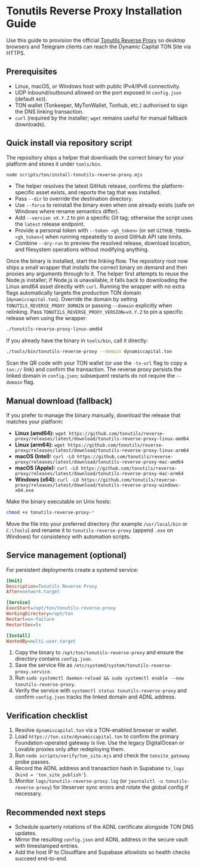 # Tonutils Reverse Proxy Installation Guide

Use this guide to provision the official
[Tonutils Reverse Proxy](https://github.com/tonutils/reverse-proxy) so desktop
browsers and Telegram clients can reach the Dynamic Capital TON Site via HTTPS.

## Prerequisites

- Linux, macOS, or Windows host with public IPv4/IPv6 connectivity.
- UDP inbound/outbound allowed on the port exposed in `config.json` (default
  `443`).
- TON wallet (Tonkeeper, MyTonWallet, Tonhub, etc.) authorised to sign the DNS
  linking transaction.
- `curl` (required by the installer; `wget` remains useful for manual fallback
  downloads).

## Quick install via repository script

The repository ships a helper that downloads the correct binary for your
platform and stores it under `tools/bin`.

```bash
node scripts/ton/install-tonutils-reverse-proxy.mjs
```

- The helper resolves the latest GitHub release, confirms the platform-specific
  asset exists, and reports the tag that was installed.
- Pass `--dir` to override the destination directory.
- Use `--force` to reinstall the binary even when one already exists (safe on
  Windows where rename semantics differ).
- Add `--version vX.Y.Z` to pin a specific Git tag; otherwise the script uses
  the `latest` release endpoint.
- Provide a personal token with `--token <gh_token>` (or set
  `GITHUB_TOKEN=<gh_token>`) when running repeatedly to avoid GitHub API rate
  limits.
- Combine `--dry-run` to preview the resolved release, download location, and
  filesystem operations without modifying anything.

Once the binary is installed, start the linking flow. The repository root now
ships a small wrapper that installs the correct binary on demand and then
proxies any arguments through to it. The helper first attempts to reuse the
Node.js installer; if Node.js is unavailable, it falls back to downloading the
Linux amd64 asset directly with `curl`. Running the wrapper with no extra flags
automatically targets the production TON domain (`dynamiccapital.ton`). Override
the domain by setting `TONUTILS_REVERSE_PROXY_DOMAIN` or passing `--domain`
explicitly when relinking. Pass `TONUTILS_REVERSE_PROXY_VERSION=vX.Y.Z` to pin a
specific release when using the wrapper:

```bash
./tonutils-reverse-proxy-linux-amd64
```

If you already have the binary in `tools/bin`, call it directly:

```bash
./tools/bin/tonutils-reverse-proxy --domain dynamiccapital.ton
```

Scan the QR code with your TON wallet (or use the `-tx-url` flag to copy a
`ton://` link) and confirm the transaction. The reverse proxy persists the
linked domain in `config.json`; subsequent restarts do not require the
`--domain` flag.

## Manual download (fallback)

If you prefer to manage the binary manually, download the release that matches
your platform:

- **Linux (amd64):**
  `wget https://github.com/tonutils/reverse-proxy/releases/latest/download/tonutils-reverse-proxy-linux-amd64`
- **Linux (arm64):**
  `wget https://github.com/tonutils/reverse-proxy/releases/latest/download/tonutils-reverse-proxy-linux-arm64`
- **macOS (Intel):**
  `curl -LO https://github.com/tonutils/reverse-proxy/releases/latest/download/tonutils-reverse-proxy-mac-amd64`
- **macOS (Apple):**
  `curl -LO https://github.com/tonutils/reverse-proxy/releases/latest/download/tonutils-reverse-proxy-mac-arm64`
- **Windows (x64):**
  `curl -LO https://github.com/tonutils/reverse-proxy/releases/latest/download/tonutils-reverse-proxy-windows-x64.exe`

Make the binary executable on Unix hosts:

```bash
chmod +x tonutils-reverse-proxy-*
```

Move the file into your preferred directory (for example `/usr/local/bin` or
`C:\Tools`) and rename it to `tonutils-reverse-proxy` (append `.exe` on Windows)
for consistency with automation scripts.

## Service management (optional)

For persistent deployments create a systemd service:

```ini
[Unit]
Description=Tonutils Reverse Proxy
After=network.target

[Service]
ExecStart=/opt/ton/tonutils-reverse-proxy
WorkingDirectory=/opt/ton
Restart=on-failure
RestartSec=5s

[Install]
WantedBy=multi-user.target
```

1. Copy the binary to `/opt/ton/tonutils-reverse-proxy` and ensure the directory
   contains `config.json`.
2. Save the service file as
   `/etc/systemd/system/tonutils-reverse-proxy.service`.
3. Run
   `sudo systemctl daemon-reload && sudo systemctl enable --now tonutils-reverse-proxy`.
4. Verify the service with `systemctl status tonutils-reverse-proxy` and confirm
   `config.json` tracks the linked domain and ADNL address.

## Verification checklist

1. Resolve `dynamiccapital.ton` via a TON-enabled browser or wallet.
2. Load `https://ton.site/dynamiccapital.ton` to confirm the primary
   Foundation-operated gateway is live. Use the legacy DigitalOcean or Lovable
   proxies only after redeploying them.
3. Run `node scripts/verify/ton_site.mjs` and check the `tonsite_gateway` probe
   passes.
4. Record the ADNL address and transaction hash in Supabase `tx_logs`
   (`kind = 'ton_site_publish'`).
5. Monitor `logs/tonutils-reverse-proxy.log` (or
   `journalctl -u tonutils-reverse-proxy`) for liteserver sync errors and rotate
   the global config if necessary.

## Recommended next steps

- Schedule quarterly rotations of the ADNL certificate alongside TON DNS
  updates.
- Mirror the resulting `config.json` and ADNL address in the secure vault with
  timestamped entries.
- Add the host IP to Cloudflare and Supabase allowlists so health checks succeed
  end-to-end.
